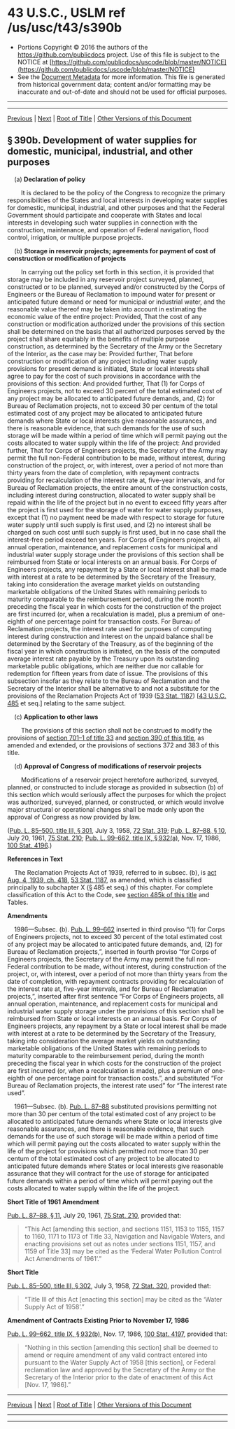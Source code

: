 ---
---

# 43 U.S.C., USLM ref /us/usc/t43/s390b

* Portions Copyright © 2016 the authors of the https://github.com/publicdocs project.
  Use of this file is subject to the NOTICE at [https://github.com/publicdocs/uscode/blob/master/NOTICE](https://github.com/publicdocs/uscode/blob/master/NOTICE)
* See the [Document Metadata](././../../../../..//README.md) for more information.
  This file is generated from historical government data; content and/or formatting may be inaccurate and out-of-date and should not be used for official purposes.

----------
----------

[Previous](./../../../../..//us/usc/t43/ch12/schI/m__us_usc_t43_s390a.md) | [Next](./../../../../..//us/usc/t43/ch12/schI/m__us_usc_t43_s390c.md) | [Root of Title](./../../../../../) | [Other Versions of this Document](https://publicdocs.github.io/go/links?ns=uslm&ref=%2Fus%2Fusc%2Ft43%2Fs390b)

## § 390b. Development of water supplies for domestic, municipal, industrial, and other purposes

    (a) __Declaration of policy__ 

        It is declared to be the policy of the Congress to recognize the primary responsibilities of the States and local interests in developing water supplies for domestic, municipal, industrial, and other purposes and that the Federal Government should participate and cooperate with States and local interests in developing such water supplies in connection with the construction, maintenance, and operation of Federal navigation, flood control, irrigation, or multiple purpose projects.

    (b) __Storage in reservoir projects; agreements for payment of cost of construction or modification of projects__ 

        In carrying out the policy set forth in this section, it is provided that storage may be included in any reservoir project surveyed, planned, constructed or to be planned, surveyed and/or constructed by the Corps of Engineers or the Bureau of Reclamation to impound water for present or anticipated future demand or need for municipal or industrial water, and the reasonable value thereof may be taken into account in estimating the economic value of the entire project: Provided, That the cost of any construction or modification authorized under the provisions of this section shall be determined on the basis that all authorized purposes served by the project shall share equitably in the benefits of multiple purpose construction, as determined by the Secretary of the Army or the Secretary of the Interior, as the case may be: Provided further, That before construction or modification of any project including water supply provisions for present demand is initiated, State or local interests shall agree to pay for the cost of such provisions in accordance with the provisions of this section: And provided further, That (1) for Corps of Engineers projects, not to exceed 30 percent of the total estimated cost of any project may be allocated to anticipated future demands, and, (2) for Bureau of Reclamation projects, not to exceed 30 per centum of the total estimated cost of any project may be allocated to anticipated future demands where State or local interests give reasonable assurances, and there is reasonable evidence, that such demands for the use of such storage will be made within a period of time which will permit paying out the costs allocated to water supply within the life of the project: And provided further, That for Corps of Engineers projects, the Secretary of the Army may permit the full non-Federal contribution to be made, without interest, during construction of the project, or, with interest, over a period of not more than thirty years from the date of completion, with repayment contracts providing for recalculation of the interest rate at, five-year intervals, and for Bureau of Reclamation projects, the entire amount of the construction costs, including interest during construction, allocated to water supply shall be repaid within the life of the project but in no event to exceed fifty years after the project is first used for the storage of water for water supply purposes, except that (1) no payment need be made with respect to storage for future water supply until such supply is first used, and (2) no interest shall be charged on such cost until such supply is first used, but in no case shall the interest-free period exceed ten years. For Corps of Engineers projects, all annual operation, maintenance, and replacement costs for municipal and industrial water supply storage under the provisions of this section shall be reimbursed from State or local interests on an annual basis. For Corps of Engineers projects, any repayment by a State or local interest shall be made with interest at a rate to be determined by the Secretary of the Treasury, taking into consideration the average market yields on outstanding marketable obligations of the United States with remaining periods to maturity comparable to the reimbursement period, during the month preceding the fiscal year in which costs for the construction of the project are first incurred (or, when a recalculation is made), plus a premium of one-eighth of one percentage point for transaction costs. For Bureau of Reclamation projects, the interest rate used for purposes of computing interest during construction and interest on the unpaid balance shall be determined by the Secretary of the Treasury, as of the beginning of the fiscal year in which construction is initiated, on the basis of the computed average interest rate payable by the Treasury upon its outstanding marketable public obligations, which are neither due nor callable for redemption for fifteen years from date of issue. The provisions of this subsection insofar as they relate to the Bureau of Reclamation and the Secretary of the Interior shall be alternative to and not a substitute for the provisions of the Reclamation Projects Act of 1939 ([53 Stat. 1187][/us/stat/53/1187]) \[[43 U.S.C. 485][/us/usc/t43/s485] et seq.\] relating to the same subject.

    (c) __Application to other laws__ 

        The provisions of this section shall not be construed to modify the provisions of [section 701–1 of title 33][/us/usc/t33/s701–1] and [section 390 of this title][/us/usc/t43/s390], as amended and extended, or the provisions of sections 372 and 383 of this title.

    (d) __Approval of Congress of modifications of reservoir projects__ 

        Modifications of a reservoir project heretofore authorized, surveyed, planned, or constructed to include storage as provided in subsection (b) of this section which would seriously affect the purposes for which the project was authorized, surveyed, planned, or constructed, or which would involve major structural or operational changes shall be made only upon the approval of Congress as now provided by law.

([Pub. L. 85–500, title III, § 301][/us/pl/85/500/s301], July 3, 1958, [72 Stat. 319][/us/stat/72/319]; [Pub. L. 87–88, § 10][/us/pl/87/88/s10], July 20, 1961, [75 Stat. 210][/us/stat/75/210]; [Pub. L. 99–662, title IX, § 932(a)][/us/pl/99/662/s932/a], Nov. 17, 1986, [100 Stat. 4196][/us/stat/100/4196].)

 __References in Text__ 

    The Reclamation Projects Act of 1939, referred to in subsec. (b), is [act Aug. 4, 1939, ch. 418][/us/act/1939-08-04/ch418], [53 Stat. 1187][/us/stat/53/1187], as amended, which is classified principally to subchapter X (§ 485 et seq.) of this chapter. For complete classification of this Act to the Code, see [section 485k of this title][/us/usc/t43/s485k] and Tables.

 __Amendments__ 

    1986—Subsec. (b). [Pub. L. 99–662][/us/pl/99/662] inserted in third proviso “(1) for Corps of Engineers projects, not to exceed 30 percent of the total estimated cost of any project may be allocated to anticipated future demands, and, (2) for Bureau of Reclamation projects,”, inserted in fourth proviso “for Corps of Engineers projects, the Secretary of the Army may permit the full non-Federal contribution to be made, without interest, during construction of the project, or, with interest, over a period of not more than thirty years from the date of completion, with repayment contracts providing for recalculation of the interest rate at, five-year intervals, and for Bureau of Reclamation projects,”, inserted after first sentence “For Corps of Engineers projects, all annual operation, maintenance, and replacement costs for municipal and industrial water supply storage under the provisions of this section shall be reimbursed from State or local interests on an annual basis. For Corps of Engineers projects, any repayment by a State or local interest shall be made with interest at a rate to be determined by the Secretary of the Treasury, taking into consideration the average market yields on outstanding marketable obligations of the United States with remaining periods to maturity comparable to the reimbursement period, during the month preceding the fiscal year in which costs for the construction of the project are first incurred (or, when a recalculation is made), plus a premium of one-eighth of one percentage point for transaction costs.”, and substituted “For Bureau of Reclamation projects, the interest rate used” for “The interest rate used”.

    1961—Subsec. (b). [Pub. L. 87–88][/us/pl/87/88] substituted provisions permitting not more than 30 per centum of the total estimated cost of any project to be allocated to anticipated future demands where State or local interests give reasonable assurances, and there is reasonable evidence, that such demands for the use of such storage will be made within a period of time which will permit paying out the costs allocated to water supply within the life of the project for provisions which permitted not more than 30 per centum of the total estimated cost of any project to be allocated to anticipated future demands where States or local interests give reasonable assurance that they will contract for the use of storage for anticipated future demands within a period of time which will permit paying out the costs allocated to water supply within the life of the project.

 __Short Title of 1961 Amendment__ 

[Pub. L. 87–88, § 11][/us/pl/87/88/s11], July 20, 1961, [75 Stat. 210][/us/stat/75/210], provided that: 

> “This Act \[amending this section, and sections 1151, 1153 to 1155, 1157 to 1160, 1171 to 1173 of Title 33, Navigation and Navigable Waters, and enacting provisions set out as notes under sections 1151, 1157, and 1159 of Title 33\] may be cited as the ‘Federal Water Pollution Control Act Amendments of 1961’.”

 __Short Title__ 

[Pub. L. 85–500, title III, § 302][/us/pl/85/500/s302], July 3, 1958, [72 Stat. 320][/us/stat/72/320], provided that: 

> “Title III of this Act \[enacting this section\] may be cited as the ‘Water Supply Act of 1958’.”

 __Amendment of Contracts Existing Prior to__  __November 17, 1986__ 

[Pub. L. 99–662, title IX, § 932(b)][/us/pl/99/662/s932/b], Nov. 17, 1986, [100 Stat. 4197][/us/stat/100/4197], provided that: 

> “Nothing in this section \[amending this section\] shall be deemed to amend or require amendment of any valid contract entered into pursuant to the Water Supply Act of 1958 \[this section\], or Federal reclamation law and approved by the Secretary of the Army or the Secretary of the Interior prior to the date of enactment of this Act \[Nov. 17, 1986\].”

----------

[Previous](./../../../../..//us/usc/t43/ch12/schI/m__us_usc_t43_s390a.md) | [Next](./../../../../..//us/usc/t43/ch12/schI/m__us_usc_t43_s390c.md) | [Root of Title](./../../../../../) | [Other Versions of this Document](https://publicdocs.github.io/go/links?ns=uslm&ref=%2Fus%2Fusc%2Ft43%2Fs390b)

----------
----------

[/us/stat/53/1187]: https://publicdocs.github.io/go/links?ns=uslm&ref=%2Fus%2Fstat%2F53%2F1187
[/us/usc/t43/s485]: https://publicdocs.github.io/go/links?ns=uslm&ref=%2Fus%2Fusc%2Ft43%2Fs485
[/us/usc/t33/s701–1]: https://publicdocs.github.io/go/links?ns=uslm&ref=%2Fus%2Fusc%2Ft33%2Fs701%E2%80%931
[/us/usc/t43/s390]: https://publicdocs.github.io/go/links?ns=uslm&ref=%2Fus%2Fusc%2Ft43%2Fs390
[/us/pl/85/500/s301]: https://publicdocs.github.io/go/links?ns=uslm&ref=%2Fus%2Fpl%2F85%2F500%2Fs301
[/us/stat/72/319]: https://publicdocs.github.io/go/links?ns=uslm&ref=%2Fus%2Fstat%2F72%2F319
[/us/pl/87/88/s10]: https://publicdocs.github.io/go/links?ns=uslm&ref=%2Fus%2Fpl%2F87%2F88%2Fs10
[/us/stat/75/210]: https://publicdocs.github.io/go/links?ns=uslm&ref=%2Fus%2Fstat%2F75%2F210
[/us/pl/99/662/s932/a]: https://publicdocs.github.io/go/links?ns=uslm&ref=%2Fus%2Fpl%2F99%2F662%2Fs932%2Fa
[/us/stat/100/4196]: https://publicdocs.github.io/go/links?ns=uslm&ref=%2Fus%2Fstat%2F100%2F4196
[/us/act/1939-08-04/ch418]: https://publicdocs.github.io/go/links?ns=uslm&ref=%2Fus%2Fact%2F1939-08-04%2Fch418
[/us/stat/53/1187]: https://publicdocs.github.io/go/links?ns=uslm&ref=%2Fus%2Fstat%2F53%2F1187
[/us/usc/t43/s485k]: https://publicdocs.github.io/go/links?ns=uslm&ref=%2Fus%2Fusc%2Ft43%2Fs485k
[/us/pl/99/662]: https://publicdocs.github.io/go/links?ns=uslm&ref=%2Fus%2Fpl%2F99%2F662
[/us/pl/87/88]: https://publicdocs.github.io/go/links?ns=uslm&ref=%2Fus%2Fpl%2F87%2F88
[/us/pl/87/88/s11]: https://publicdocs.github.io/go/links?ns=uslm&ref=%2Fus%2Fpl%2F87%2F88%2Fs11
[/us/stat/75/210]: https://publicdocs.github.io/go/links?ns=uslm&ref=%2Fus%2Fstat%2F75%2F210
[/us/pl/85/500/s302]: https://publicdocs.github.io/go/links?ns=uslm&ref=%2Fus%2Fpl%2F85%2F500%2Fs302
[/us/stat/72/320]: https://publicdocs.github.io/go/links?ns=uslm&ref=%2Fus%2Fstat%2F72%2F320
[/us/pl/99/662/s932/b]: https://publicdocs.github.io/go/links?ns=uslm&ref=%2Fus%2Fpl%2F99%2F662%2Fs932%2Fb
[/us/stat/100/4197]: https://publicdocs.github.io/go/links?ns=uslm&ref=%2Fus%2Fstat%2F100%2F4197


